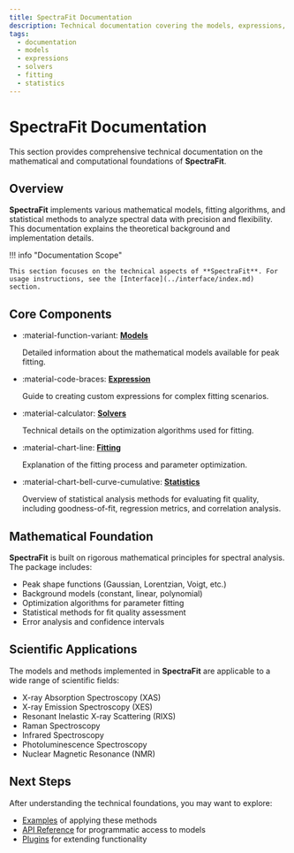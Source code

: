```yaml
---
title: SpectraFit Documentation
description: Technical documentation covering the models, expressions, solvers, fitting methods, and statistics in SpectraFit
tags:
  - documentation
  - models
  - expressions
  - solvers
  - fitting
  - statistics
---
```


# SpectraFit Documentation

This section provides comprehensive technical documentation on the mathematical and computational foundations of **SpectraFit**.

## Overview

**SpectraFit** implements various mathematical models, fitting algorithms, and statistical methods to analyze spectral data with precision and flexibility. This documentation explains the theoretical background and implementation details.

!!! info "Documentation Scope"

    This section focuses on the technical aspects of **SpectraFit**. For usage instructions, see the [Interface](../interface/index.md) section.

## Core Components

<div class="grid cards" markdown>

- :material-function-variant: **[Models](models.md)**

  Detailed information about the mathematical models available for peak fitting.

- :material-code-braces: **[Expression](expression.md)**

  Guide to creating custom expressions for complex fitting scenarios.

- :material-calculator: **[Solvers](solver.md)**

  Technical details on the optimization algorithms used for fitting.

- :material-chart-line: **[Fitting](fitting.md)**

  Explanation of the fitting process and parameter optimization.

- :material-chart-bell-curve-cumulative: **[Statistics](statistics.md)**

  Overview of statistical analysis methods for evaluating fit quality, including goodness-of-fit, regression metrics, and correlation analysis.

</div>

## Mathematical Foundation

**SpectraFit** is built on rigorous mathematical principles for spectral analysis. The package includes:

- Peak shape functions (Gaussian, Lorentzian, Voigt, etc.)
- Background models (constant, linear, polynomial)
- Optimization algorithms for parameter fitting
- Statistical methods for fit quality assessment
- Error analysis and confidence intervals

## Scientific Applications

The models and methods implemented in **SpectraFit** are applicable to a wide range of scientific fields:

- X-ray Absorption Spectroscopy (XAS)
- X-ray Emission Spectroscopy (XES)
- Resonant Inelastic X-ray Scattering (RIXS)
- Raman Spectroscopy
- Infrared Spectroscopy
- Photoluminescence Spectroscopy
- Nuclear Magnetic Resonance (NMR)

## Next Steps

After understanding the technical foundations, you may want to explore:

- [Examples](../examples/example1.md) of applying these methods
- [API Reference](../api/modelling_api.md) for programmatic access to models
- [Plugins](../plugins/file_converter.md) for extending functionality
